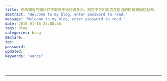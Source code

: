 ```yaml
---
title: 你所拥有的知识并不取决于你记得多少，而在于它们能否在恰当的时候被回忆起来。
abstract: 'Welcome to my blog, enter password to read.'
message: 'Welcome to my blog, enter password to read.'
date: 2019-01-16 23:08:36
tags: blog
categories: blog
declare:
toc:
password:
updated:
keywords: "words"
---
```

#


<!-- more -->


---